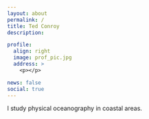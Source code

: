 ```yaml
---
layout: about
permalink: /
title: Ted Conroy
description: 

profile:
  align: right
  image: prof_pic.jpg
  address: >
    <p></p>

news: false
social: true
---
```


I study physical oceanography in coastal areas. 

<div class="img_row">
    <img class="col one left" src="{{ site.baseurl }}/assets/img/leconte_1.jpeg" alt="" title="example image"/>
</div>
